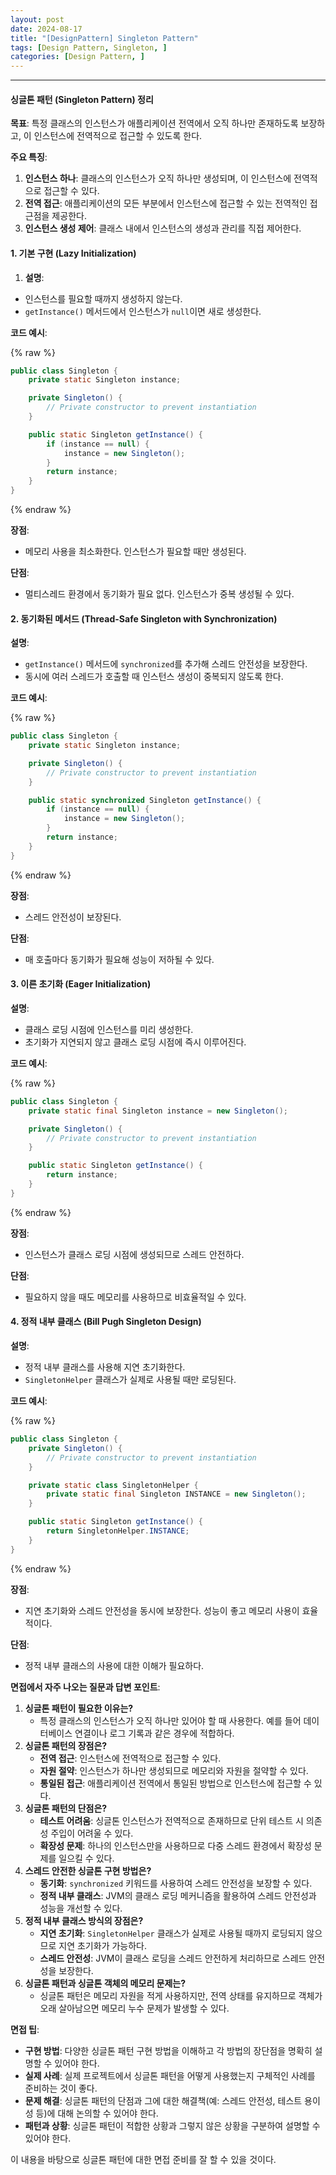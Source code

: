 ```yaml
---
layout: post
date: 2024-08-17
title: "[DesignPattern] Singleton Pattern"
tags: [Design Pattern, Singleton, ]
categories: [Design Pattern, ]
---
```



---


#### 싱글톤 패턴 (Singleton Pattern) 정리


**목표**: 특정 클래스의 인스턴스가 애플리케이션 전역에서 오직 하나만 존재하도록 보장하고, 이 인스턴스에 전역적으로 접근할 수 있도록 한다.


**주요 특징**:

1. **인스턴스 하나**: 클래스의 인스턴스가 오직 하나만 생성되며, 이 인스턴스에 전역적으로 접근할 수 있다.
2. **전역 접근**: 애플리케이션의 모든 부분에서 인스턴스에 접근할 수 있는 전역적인 접근점을 제공한다.
3. **인스턴스 생성 제어**: 클래스 내에서 인스턴스의 생성과 관리를 직접 제어한다.

#### 1. 기본 구현 (Lazy Initialization)

1. **설명**:
- 인스턴스를 필요할 때까지 생성하지 않는다.
- `getInstance()` 메서드에서 인스턴스가 `null`이면 새로 생성한다.

**코드 예시**:



{% raw %}
```java
public class Singleton {
    private static Singleton instance;

    private Singleton() {
        // Private constructor to prevent instantiation
    }

    public static Singleton getInstance() {
        if (instance == null) {
            instance = new Singleton();
        }
        return instance;
    }
}
```
{% endraw %}



**장점**:

- 메모리 사용을 최소화한다. 인스턴스가 필요할 때만 생성된다.

**단점**:

- 멀티스레드 환경에서 동기화가 필요 없다. 인스턴스가 중복 생성될 수 있다.

#### 2. 동기화된 메서드 (Thread-Safe Singleton with Synchronization)


**설명**:

- `getInstance()` 메서드에 `synchronized`를 추가해 스레드 안전성을 보장한다.
- 동시에 여러 스레드가 호출할 때 인스턴스 생성이 중복되지 않도록 한다.

**코드 예시**:



{% raw %}
```java
public class Singleton {
    private static Singleton instance;

    private Singleton() {
        // Private constructor to prevent instantiation
    }

    public static synchronized Singleton getInstance() {
        if (instance == null) {
            instance = new Singleton();
        }
        return instance;
    }
}
```
{% endraw %}



**장점**:

- 스레드 안전성이 보장된다.

**단점**:

- 매 호출마다 동기화가 필요해 성능이 저하될 수 있다.

#### 3. 이른 초기화 (Eager Initialization)


**설명**:

- 클래스 로딩 시점에 인스턴스를 미리 생성한다.
- 초기화가 지연되지 않고 클래스 로딩 시점에 즉시 이루어진다.

**코드 예시**:



{% raw %}
```java
public class Singleton {
    private static final Singleton instance = new Singleton();

    private Singleton() {
        // Private constructor to prevent instantiation
    }

    public static Singleton getInstance() {
        return instance;
    }
}
```
{% endraw %}



**장점**:

- 인스턴스가 클래스 로딩 시점에 생성되므로 스레드 안전하다.

**단점**:

- 필요하지 않을 때도 메모리를 사용하므로 비효율적일 수 있다.

#### 4. 정적 내부 클래스 (Bill Pugh Singleton Design)


**설명**:

- 정적 내부 클래스를 사용해 지연 초기화한다.
- `SingletonHelper` 클래스가 실제로 사용될 때만 로딩된다.

**코드 예시**:



{% raw %}
```java
public class Singleton {
    private Singleton() {
        // Private constructor to prevent instantiation
    }

    private static class SingletonHelper {
        private static final Singleton INSTANCE = new Singleton();
    }

    public static Singleton getInstance() {
        return SingletonHelper.INSTANCE;
    }
}
```
{% endraw %}



**장점**:

- 지연 초기화와 스레드 안전성을 동시에 보장한다. 성능이 좋고 메모리 사용이 효율적이다.

**단점**:

- 정적 내부 클래스의 사용에 대한 이해가 필요하다.

**면접에서 자주 나오는 질문과 답변 포인트**:

1. **싱글톤 패턴이 필요한 이유는?**
	- 특정 클래스의 인스턴스가 오직 하나만 있어야 할 때 사용한다. 예를 들어 데이터베이스 연결이나 로그 기록과 같은 경우에 적합하다.
2. **싱글톤 패턴의 장점은?**
	- **전역 접근**: 인스턴스에 전역적으로 접근할 수 있다.
	- **자원 절약**: 인스턴스가 하나만 생성되므로 메모리와 자원을 절약할 수 있다.
	- **통일된 접근**: 애플리케이션 전역에서 통일된 방법으로 인스턴스에 접근할 수 있다.
3. **싱글톤 패턴의 단점은?**
	- **테스트 어려움**: 싱글톤 인스턴스가 전역적으로 존재하므로 단위 테스트 시 의존성 주입이 어려울 수 있다.
	- **확장성 문제**: 하나의 인스턴스만을 사용하므로 다중 스레드 환경에서 확장성 문제를 일으킬 수 있다.
4. **스레드 안전한 싱글톤 구현 방법은?**
	- **동기화**: `synchronized` 키워드를 사용하여 스레드 안전성을 보장할 수 있다.
	- **정적 내부 클래스**: JVM의 클래스 로딩 메커니즘을 활용하여 스레드 안전성과 성능을 개선할 수 있다.
5. **정적 내부 클래스 방식의 장점은?**
	- **지연 초기화**: `SingletonHelper` 클래스가 실제로 사용될 때까지 로딩되지 않으므로 지연 초기화가 가능하다.
	- **스레드 안전성**: JVM이 클래스 로딩을 스레드 안전하게 처리하므로 스레드 안전성을 보장한다.
6. **싱글톤 패턴과 싱글톤 객체의 메모리 문제는?**
	- 싱글톤 패턴은 메모리 자원을 적게 사용하지만, 전역 상태를 유지하므로 객체가 오래 살아남으면 메모리 누수 문제가 발생할 수 있다.

**면접 팁**:

- **구현 방법**: 다양한 싱글톤 패턴 구현 방법을 이해하고 각 방법의 장단점을 명확히 설명할 수 있어야 한다.
- **실제 사례**: 실제 프로젝트에서 싱글톤 패턴을 어떻게 사용했는지 구체적인 사례를 준비하는 것이 좋다.
- **문제 해결**: 싱글톤 패턴의 단점과 그에 대한 해결책(예: 스레드 안전성, 테스트 용이성 등)에 대해 논의할 수 있어야 한다.
- **패턴과 상황**: 싱글톤 패턴이 적합한 상황과 그렇지 않은 상황을 구분하여 설명할 수 있어야 한다.

이 내용을 바탕으로 싱글톤 패턴에 대한 면접 준비를 잘 할 수 있을 것이다.

